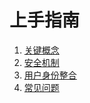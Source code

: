 上手指南
================================================

1. [关键概念](1.intro.md)
1. [安全机制](2.secrety.md)
1. [用户身份整合](3.oauth.md)
1. [常见问题](4.qa.md)
